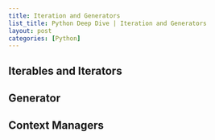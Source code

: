 ```yaml
---
title: Iteration and Generators
list_title: Python Deep Dive | Iteration and Generators
layout: post
categories: [Python]
---
```


## Iterables and Iterators

## Generator

## Context Managers